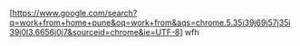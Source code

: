  [https://www.google.com/search?q=work+from+home+pune&oq=work+from&aqs=chrome.5.35i39j69i57j35i39j0l3.6656j0j7&sourceid=chrome&ie=UTF-8] wfh
